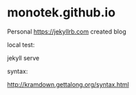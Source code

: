 # monotek.github.io

Personal https://jekyllrb.com created blog

local test:

jekyll serve

syntax:

http://kramdown.gettalong.org/syntax.html

